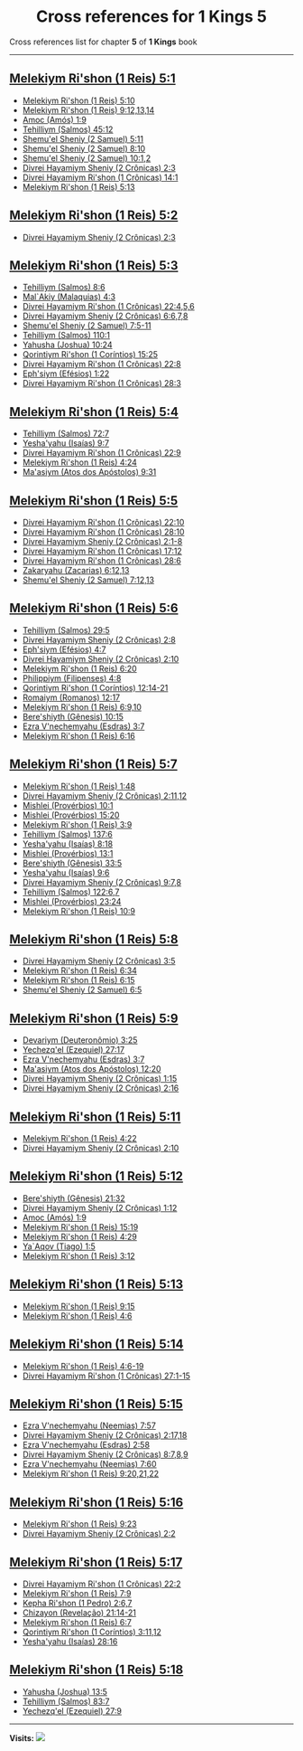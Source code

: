 <div align="center">

# Cross references for **1 Kings 5**
</div>

Cross references list for chapter **5** of **1 Kings** book

---

<h2 id="1"><a href="https://bible.ozzuu.com/pt_yah/1Ki/5#1" target="_blank">Melekiym Ri'shon (1 Reis) 5:1</a></h2>

- [Melekiym Ri'shon (1 Reis) 5:10](https://bible.ozzuu.com/pt_yah/1Ki/5#10)
- [Melekiym Ri'shon (1 Reis) 9:12,13,14](https://bible.ozzuu.com/pt_yah/1Ki/9#12)
- [Amoc (Amós) 1:9](https://bible.ozzuu.com/pt_yah/Am/1#9)
- [Tehilliym (Salmos) 45:12](https://bible.ozzuu.com/pt_yah/Psa/45#12)
- [Shemu'el Sheniy (2 Samuel) 5:11](https://bible.ozzuu.com/pt_yah/2Sm/5#11)
- [Shemu'el Sheniy (2 Samuel) 8:10](https://bible.ozzuu.com/pt_yah/2Sm/8#10)
- [Shemu'el Sheniy (2 Samuel) 10:1,2](https://bible.ozzuu.com/pt_yah/2Sm/10#1)
- [Divrei Hayamiym Sheniy (2 Crônicas) 2:3](https://bible.ozzuu.com/pt_yah/2Ch/2#3)
- [Divrei Hayamiym Ri'shon (1 Crônicas) 14:1](https://bible.ozzuu.com/pt_yah/1Ch/14#1)
- [Melekiym Ri'shon (1 Reis) 5:13](https://bible.ozzuu.com/pt_yah/1Ki/5#13)
<h2 id="2"><a href="https://bible.ozzuu.com/pt_yah/1Ki/5#2" target="_blank">Melekiym Ri'shon (1 Reis) 5:2</a></h2>

- [Divrei Hayamiym Sheniy (2 Crônicas) 2:3](https://bible.ozzuu.com/pt_yah/2Ch/2#3)
<h2 id="3"><a href="https://bible.ozzuu.com/pt_yah/1Ki/5#3" target="_blank">Melekiym Ri'shon (1 Reis) 5:3</a></h2>

- [Tehilliym (Salmos) 8:6](https://bible.ozzuu.com/pt_yah/Psa/8#6)
- [Mal`Akiy (Malaquias) 4:3](https://bible.ozzuu.com/pt_yah/Mal/4#3)
- [Divrei Hayamiym Ri'shon (1 Crônicas) 22:4,5,6](https://bible.ozzuu.com/pt_yah/1Ch/22#4)
- [Divrei Hayamiym Sheniy (2 Crônicas) 6:6,7,8](https://bible.ozzuu.com/pt_yah/2Ch/6#6)
- [Shemu'el Sheniy (2 Samuel) 7:5-11](https://bible.ozzuu.com/pt_yah/2Sm/7#5)
- [Tehilliym (Salmos) 110:1](https://bible.ozzuu.com/pt_yah/Psa/110#1)
- [Yahusha (Joshua) 10:24](https://bible.ozzuu.com/pt_yah/Jos/10#24)
- [Qorintiym Ri'shon (1 Coríntios) 15:25](https://bible.ozzuu.com/pt_yah/1Co/15#25)
- [Divrei Hayamiym Ri'shon (1 Crônicas) 22:8](https://bible.ozzuu.com/pt_yah/1Ch/22#8)
- [Eph'siym (Efésios) 1:22](https://bible.ozzuu.com/pt_yah/Eph/1#22)
- [Divrei Hayamiym Ri'shon (1 Crônicas) 28:3](https://bible.ozzuu.com/pt_yah/1Ch/28#3)
<h2 id="4"><a href="https://bible.ozzuu.com/pt_yah/1Ki/5#4" target="_blank">Melekiym Ri'shon (1 Reis) 5:4</a></h2>

- [Tehilliym (Salmos) 72:7](https://bible.ozzuu.com/pt_yah/Psa/72#7)
- [Yesha'yahu (Isaías) 9:7](https://bible.ozzuu.com/pt_yah/Isa/9#7)
- [Divrei Hayamiym Ri'shon (1 Crônicas) 22:9](https://bible.ozzuu.com/pt_yah/1Ch/22#9)
- [Melekiym Ri'shon (1 Reis) 4:24](https://bible.ozzuu.com/pt_yah/1Ki/4#24)
- [Ma'asiym (Atos dos Apóstolos) 9:31](https://bible.ozzuu.com/pt_yah/Act/9#31)
<h2 id="5"><a href="https://bible.ozzuu.com/pt_yah/1Ki/5#5" target="_blank">Melekiym Ri'shon (1 Reis) 5:5</a></h2>

- [Divrei Hayamiym Ri'shon (1 Crônicas) 22:10](https://bible.ozzuu.com/pt_yah/1Ch/22#10)
- [Divrei Hayamiym Ri'shon (1 Crônicas) 28:10](https://bible.ozzuu.com/pt_yah/1Ch/28#10)
- [Divrei Hayamiym Sheniy (2 Crônicas) 2:1-8](https://bible.ozzuu.com/pt_yah/2Ch/2#1)
- [Divrei Hayamiym Ri'shon (1 Crônicas) 17:12](https://bible.ozzuu.com/pt_yah/1Ch/17#12)
- [Divrei Hayamiym Ri'shon (1 Crônicas) 28:6](https://bible.ozzuu.com/pt_yah/1Ch/28#6)
- [Zakaryahu (Zacarias) 6:12,13](https://bible.ozzuu.com/pt_yah/Zec/6#12)
- [Shemu'el Sheniy (2 Samuel) 7:12,13](https://bible.ozzuu.com/pt_yah/2Sm/7#12)
<h2 id="6"><a href="https://bible.ozzuu.com/pt_yah/1Ki/5#6" target="_blank">Melekiym Ri'shon (1 Reis) 5:6</a></h2>

- [Tehilliym (Salmos) 29:5](https://bible.ozzuu.com/pt_yah/Psa/29#5)
- [Divrei Hayamiym Sheniy (2 Crônicas) 2:8](https://bible.ozzuu.com/pt_yah/2Ch/2#8)
- [Eph'siym (Efésios) 4:7](https://bible.ozzuu.com/pt_yah/Eph/4#7)
- [Divrei Hayamiym Sheniy (2 Crônicas) 2:10](https://bible.ozzuu.com/pt_yah/2Ch/2#10)
- [Melekiym Ri'shon (1 Reis) 6:20](https://bible.ozzuu.com/pt_yah/1Ki/6#20)
- [Philippiym (Filipenses) 4:8](https://bible.ozzuu.com/pt_yah/Php/4#8)
- [Qorintiym Ri'shon (1 Coríntios) 12:14-21](https://bible.ozzuu.com/pt_yah/1Co/12#14)
- [Romaiym (Romanos) 12:17](https://bible.ozzuu.com/pt_yah/Rom/12#17)
- [Melekiym Ri'shon (1 Reis) 6:9,10](https://bible.ozzuu.com/pt_yah/1Ki/6#9)
- [Bere'shiyth (Gênesis) 10:15](https://bible.ozzuu.com/pt_yah/Gen/10#15)
- [Ezra V'nechemyahu (Esdras) 3:7](https://bible.ozzuu.com/pt_yah/1Ez/3#7)
- [Melekiym Ri'shon (1 Reis) 6:16](https://bible.ozzuu.com/pt_yah/1Ki/6#16)
<h2 id="7"><a href="https://bible.ozzuu.com/pt_yah/1Ki/5#7" target="_blank">Melekiym Ri'shon (1 Reis) 5:7</a></h2>

- [Melekiym Ri'shon (1 Reis) 1:48](https://bible.ozzuu.com/pt_yah/1Ki/1#48)
- [Divrei Hayamiym Sheniy (2 Crônicas) 2:11,12](https://bible.ozzuu.com/pt_yah/2Ch/2#11)
- [Mishlei (Provérbios) 10:1](https://bible.ozzuu.com/pt_yah/Pro/10#1)
- [Mishlei (Provérbios) 15:20](https://bible.ozzuu.com/pt_yah/Pro/15#20)
- [Melekiym Ri'shon (1 Reis) 3:9](https://bible.ozzuu.com/pt_yah/1Ki/3#9)
- [Tehilliym (Salmos) 137:6](https://bible.ozzuu.com/pt_yah/Psa/137#6)
- [Yesha'yahu (Isaías) 8:18](https://bible.ozzuu.com/pt_yah/Isa/8#18)
- [Mishlei (Provérbios) 13:1](https://bible.ozzuu.com/pt_yah/Pro/13#1)
- [Bere'shiyth (Gênesis) 33:5](https://bible.ozzuu.com/pt_yah/Gen/33#5)
- [Yesha'yahu (Isaías) 9:6](https://bible.ozzuu.com/pt_yah/Isa/9#6)
- [Divrei Hayamiym Sheniy (2 Crônicas) 9:7,8](https://bible.ozzuu.com/pt_yah/2Ch/9#7)
- [Tehilliym (Salmos) 122:6,7](https://bible.ozzuu.com/pt_yah/Psa/122#6)
- [Mishlei (Provérbios) 23:24](https://bible.ozzuu.com/pt_yah/Pro/23#24)
- [Melekiym Ri'shon (1 Reis) 10:9](https://bible.ozzuu.com/pt_yah/1Ki/10#9)
<h2 id="8"><a href="https://bible.ozzuu.com/pt_yah/1Ki/5#8" target="_blank">Melekiym Ri'shon (1 Reis) 5:8</a></h2>

- [Divrei Hayamiym Sheniy (2 Crônicas) 3:5](https://bible.ozzuu.com/pt_yah/2Ch/3#5)
- [Melekiym Ri'shon (1 Reis) 6:34](https://bible.ozzuu.com/pt_yah/1Ki/6#34)
- [Melekiym Ri'shon (1 Reis) 6:15](https://bible.ozzuu.com/pt_yah/1Ki/6#15)
- [Shemu'el Sheniy (2 Samuel) 6:5](https://bible.ozzuu.com/pt_yah/2Sm/6#5)
<h2 id="9"><a href="https://bible.ozzuu.com/pt_yah/1Ki/5#9" target="_blank">Melekiym Ri'shon (1 Reis) 5:9</a></h2>

- [Devariym (Deuteronômio) 3:25](https://bible.ozzuu.com/pt_yah/Deu/3#25)
- [Yechezq'el (Ezequiel) 27:17](https://bible.ozzuu.com/pt_yah/Eze/27#17)
- [Ezra V'nechemyahu (Esdras) 3:7](https://bible.ozzuu.com/pt_yah/1Ez/3#7)
- [Ma'asiym (Atos dos Apóstolos) 12:20](https://bible.ozzuu.com/pt_yah/Act/12#20)
- [Divrei Hayamiym Sheniy (2 Crônicas) 1:15](https://bible.ozzuu.com/pt_yah/2Ch/1#15)
- [Divrei Hayamiym Sheniy (2 Crônicas) 2:16](https://bible.ozzuu.com/pt_yah/2Ch/2#16)
<h2 id="11"><a href="https://bible.ozzuu.com/pt_yah/1Ki/5#11" target="_blank">Melekiym Ri'shon (1 Reis) 5:11</a></h2>

- [Melekiym Ri'shon (1 Reis) 4:22](https://bible.ozzuu.com/pt_yah/1Ki/4#22)
- [Divrei Hayamiym Sheniy (2 Crônicas) 2:10](https://bible.ozzuu.com/pt_yah/2Ch/2#10)
<h2 id="12"><a href="https://bible.ozzuu.com/pt_yah/1Ki/5#12" target="_blank">Melekiym Ri'shon (1 Reis) 5:12</a></h2>

- [Bere'shiyth (Gênesis) 21:32](https://bible.ozzuu.com/pt_yah/Gen/21#32)
- [Divrei Hayamiym Sheniy (2 Crônicas) 1:12](https://bible.ozzuu.com/pt_yah/2Ch/1#12)
- [Amoc (Amós) 1:9](https://bible.ozzuu.com/pt_yah/Am/1#9)
- [Melekiym Ri'shon (1 Reis) 15:19](https://bible.ozzuu.com/pt_yah/1Ki/15#19)
- [Melekiym Ri'shon (1 Reis) 4:29](https://bible.ozzuu.com/pt_yah/1Ki/4#29)
- [Ya`Aqov (Tiago) 1:5](https://bible.ozzuu.com/pt_yah/Jam/1#5)
- [Melekiym Ri'shon (1 Reis) 3:12](https://bible.ozzuu.com/pt_yah/1Ki/3#12)
<h2 id="13"><a href="https://bible.ozzuu.com/pt_yah/1Ki/5#13" target="_blank">Melekiym Ri'shon (1 Reis) 5:13</a></h2>

- [Melekiym Ri'shon (1 Reis) 9:15](https://bible.ozzuu.com/pt_yah/1Ki/9#15)
- [Melekiym Ri'shon (1 Reis) 4:6](https://bible.ozzuu.com/pt_yah/1Ki/4#6)
<h2 id="14"><a href="https://bible.ozzuu.com/pt_yah/1Ki/5#14" target="_blank">Melekiym Ri'shon (1 Reis) 5:14</a></h2>

- [Melekiym Ri'shon (1 Reis) 4:6-19](https://bible.ozzuu.com/pt_yah/1Ki/4#6)
- [Divrei Hayamiym Ri'shon (1 Crônicas) 27:1-15](https://bible.ozzuu.com/pt_yah/1Ch/27#1)
<h2 id="15"><a href="https://bible.ozzuu.com/pt_yah/1Ki/5#15" target="_blank">Melekiym Ri'shon (1 Reis) 5:15</a></h2>

- [Ezra V'nechemyahu (Neemias) 7:57](https://bible.ozzuu.com/pt_yah/Neh/7#57)
- [Divrei Hayamiym Sheniy (2 Crônicas) 2:17,18](https://bible.ozzuu.com/pt_yah/2Ch/2#17)
- [Ezra V'nechemyahu (Esdras) 2:58](https://bible.ozzuu.com/pt_yah/1Ez/2#58)
- [Divrei Hayamiym Sheniy (2 Crônicas) 8:7,8,9](https://bible.ozzuu.com/pt_yah/2Ch/8#7)
- [Ezra V'nechemyahu (Neemias) 7:60](https://bible.ozzuu.com/pt_yah/Neh/7#60)
- [Melekiym Ri'shon (1 Reis) 9:20,21,22](https://bible.ozzuu.com/pt_yah/1Ki/9#20)
<h2 id="16"><a href="https://bible.ozzuu.com/pt_yah/1Ki/5#16" target="_blank">Melekiym Ri'shon (1 Reis) 5:16</a></h2>

- [Melekiym Ri'shon (1 Reis) 9:23](https://bible.ozzuu.com/pt_yah/1Ki/9#23)
- [Divrei Hayamiym Sheniy (2 Crônicas) 2:2](https://bible.ozzuu.com/pt_yah/2Ch/2#2)
<h2 id="17"><a href="https://bible.ozzuu.com/pt_yah/1Ki/5#17" target="_blank">Melekiym Ri'shon (1 Reis) 5:17</a></h2>

- [Divrei Hayamiym Ri'shon (1 Crônicas) 22:2](https://bible.ozzuu.com/pt_yah/1Ch/22#2)
- [Melekiym Ri'shon (1 Reis) 7:9](https://bible.ozzuu.com/pt_yah/1Ki/7#9)
- [Kepha Ri'shon (1 Pedro) 2:6,7](https://bible.ozzuu.com/pt_yah/1Pe/2#6)
- [Chizayon (Revelação) 21:14-21](https://bible.ozzuu.com/pt_yah/Rev/21#14)
- [Melekiym Ri'shon (1 Reis) 6:7](https://bible.ozzuu.com/pt_yah/1Ki/6#7)
- [Qorintiym Ri'shon (1 Coríntios) 3:11,12](https://bible.ozzuu.com/pt_yah/1Co/3#11)
- [Yesha'yahu (Isaías) 28:16](https://bible.ozzuu.com/pt_yah/Isa/28#16)
<h2 id="18"><a href="https://bible.ozzuu.com/pt_yah/1Ki/5#18" target="_blank">Melekiym Ri'shon (1 Reis) 5:18</a></h2>

- [Yahusha (Joshua) 13:5](https://bible.ozzuu.com/pt_yah/Jos/13#5)
- [Tehilliym (Salmos) 83:7](https://bible.ozzuu.com/pt_yah/Psa/83#7)
- [Yechezq'el (Ezequiel) 27:9](https://bible.ozzuu.com/pt_yah/Eze/27#9)


---

**Visits:**
![](https://profile-counter.glitch.me/visitCounter_crossrefs13/count.svg)
